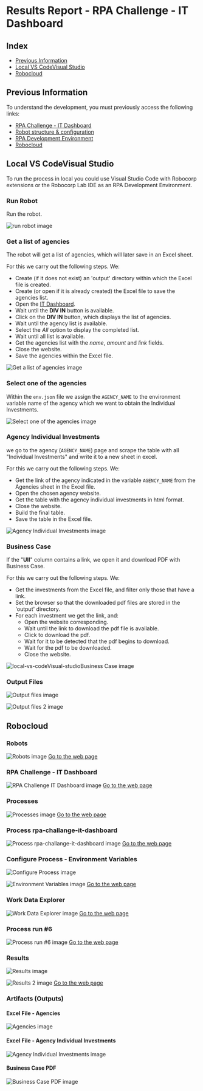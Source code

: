 # Results Report - RPA Challenge - IT Dashboard

## Index
- [Previous Information](#previous-information)
- [Local VS CodeVisual Studio](#local-vs-codeVisual-studio)
- [Robocloud](#robocloud)

## Previous Information
To understand the development, you must previously access the following links:
- [RPA Challenge - IT Dashboard](https://thoughtfulautomation.notion.site/RPA-Challenge-IT-Dashboard-ec59bc2659e64323a7af99fcd4d24c21)
- [Robot structure & configuration](https://robocorp.com/docs/setup/robot-structure)
- [RPA Development Environment](https://robocorp.com/docs/setup/development-environment)
- [Robocloud](https://cloud.robocorp.com/)

## Local VS CodeVisual Studio
To run the process in local you could use Visual Studio Code with Robocorp extensions or the Robocorp Lab IDE as an RPA Development Environment.

### Run Robot
Run the robot.

![run robot image](readmepicks/00-run-robot.png)

### Get a list of agencies
The robot will get a list of agencies, which will later save in an Excel sheet.

For this we carry out the following steps. We:

- Create (if it does not exist) an 'output' directory within which the Excel file is created.
- Create (or open if it is already created) the Excel file to save the agencies list.
- Open the [IT Dashboard](https://itdashboard.gov/).
- Wait until the __DIV IN__ button is available.
- Click on the __DIV IN__ button, which displays the list of agencies.
- Wait until the agency list is available.
- Select the _All_ option to display the completed list.
- Wait until all list is available.
- Get the agencies list with the _name_, _amount_ and _link_ fields.
- Close the website.
- Save the agencies within the Excel file.

![Get a list of agencies image](readmepicks/01-get-a-list-of-agencies.png)

### Select one of the agencies
Within the `env.json` file we assign the `AGENCY_NAME` to the environment variable name of the agency which we want to obtain the Individual Investments.

![Select one of the agencies image](readmepicks/02-select-one-of-the-agencies.png)

### Agency Individual Investments
we go to the agency (`AGENCY_NAME`) page and scrape the table with all "Individual Investments" and write it to a new sheet in excel. 

For this we carry out the following steps. We:

- Get the link of the agency indicated in the variable `AGENCY_NAME` from the Agencies sheet in the Excel file.
- Open the chosen agency website.
- Get the table with the agency individual investments in html format.
- Close the website.
- Build the final table.
- Save the table in the Excel file.

![Agency Individual Investments image](readmepicks/03-agency-individual-investments.png)

### Business Case
If the "**UII**" column contains a link, we open it and download PDF with Business Case.

For this we carry out the following steps. We:

- Get the investments from the Excel file, and filter only those that have a link.
- Set the browser so that the downloaded pdf files are stored in the 'output' directory.
- For each investment we get the link, and:
  - Open the website corresponding.
  - Wait until the link to download the pdf file is available.
  - Click to download the pdf.
  - Wait for it to be detected that the pdf begins to download.
  - Wait for the pdf to be downloaded.
  - Close the website.

![local-vs-codeVisual-studioBusiness Case image](readmepicks/04-business-case.png)

### Output Files
![Output files image](readmepicks/05-output-files.png)

![Output files 2 image](readmepicks/05-output-files-2.png)


## Robocloud

### Robots
![Robots image](readmepicks/06-robots.png)
[Go to the web page](https://cloud.robocorp.com/thefunctionaryfxi1h/luisjimenez/robots/12268)

### RPA Challenge - IT Dashboard
![RPA Challenge IT Dashboard image](readmepicks/07-rpa-challenge---it-dashboard.png)
[Go to the web page](https://cloud.robocorp.com/thefunctionaryfxi1h/luisjimenez/robots/12268/edit)

### Processes
![Processes image](readmepicks/08-processes.png)
[Go to the web page](https://cloud.robocorp.com/thefunctionaryfxi1h/luisjimenez/processes)

### Process rpa-challange-it-dashboard
![Process rpa-challange-it-dashboard image](readmepicks/09-process-rpa-challange-it-dashboard.png)
[Go to the web page](https://cloud.robocorp.com/thefunctionaryfxi1h/luisjimenez/processes/88ad44ae-3fc1-4d3d-ab1c-b87d77c35e85)

### Configure Process - Environment Variables
![Configure Process image](readmepicks/10-configure-process.png)

![Environment Variables image](readmepicks/11-environment-variables.png)
[Go to the web page](https://cloud.robocorp.com/thefunctionaryfxi1h/luisjimenez/processes/88ad44ae-3fc1-4d3d-ab1c-b87d77c35e85#configure)


### Work Data Explorer
![Work Data Explorer image](readmepicks/12-work-data-explorer.png)
[Go to the web page](https://cloud.robocorp.com/thefunctionaryfxi1h/luisjimenez/processes/88ad44ae-3fc1-4d3d-ab1c-b87d77c35e85?explorer=eyJzY29wZSI6InByb2Nlc3MiLCJwSWQiOiI4OGFkNDRhZS0zZmMxLTRkM2QtYWIxYy1iODdkNzdjMzVlODUiLCJmaWx0ZXJzIjp7ImMwMjAxNjgwLWMyMzMtNGMyZS05NmQ4LWIyNzU4ZjVjMmEwMCI6WyJOIiwiUCIsIkkiLCJGIiwiQyJdfX0%3D)

### Process run #6
![Process run #6 image](readmepicks/13-process-run-6.png)
[Go to the web page](https://cloud.robocorp.com/thefunctionaryfxi1h/luisjimenez/processes/88ad44ae-3fc1-4d3d-ab1c-b87d77c35e85/runs/30695b33-a3a2-4562-a0cc-effbeb2c3f5e)

### Results
![Results image](readmepicks/14-results.png)

![Results 2 image](readmepicks/15-results-2.png)
[Go to the web page](https://cloud.robocorp.com/thefunctionaryfxi1h/luisjimenez/processes/88ad44ae-3fc1-4d3d-ab1c-b87d77c35e85/runs/30695b33-a3a2-4562-a0cc-effbeb2c3f5e/stepRuns/0438de83-0e34-41f9-8ea8-c7b6e38d6d2f)

### Artifacts (Outputs)

#### Excel File - Agencies

![Agencies image](readmepicks/16-excel-file---agencies.png)

#### Excel File - Agency Individual Investments

![Agency Individual Investments image](readmepicks/17-excel-file---egency-individual-investments.png)

#### Business Case PDF

![Business Case PDF image](readmepicks/18-business-case-pdf.png)